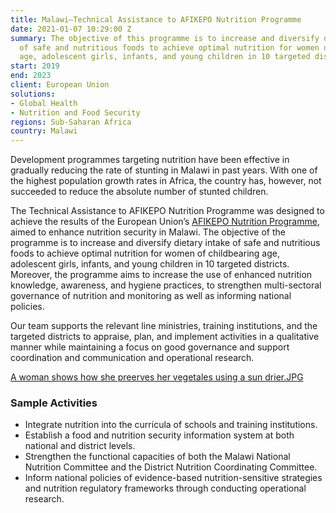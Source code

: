 ```yaml
---
title: Malawi—Technical Assistance to AFIKEPO Nutrition Programme
date: 2021-01-07 10:29:00 Z
summary: The objective of this programme is to increase and diversify dietary intake
  of safe and nutritious foods to achieve optimal nutrition for women of childbearing
  age, adolescent girls, infants, and young children in 10 targeted districts in Malawi.
start: 2019
end: 2023
client: European Union
solutions:
- Global Health
- Nutrition and Food Security
regions: Sub-Saharan Africa
country: Malawi
---
```


Development programmes targeting nutrition have been effective in gradually reducing the rate of stunting in Malawi in past years. With one of the highest population growth rates in Africa, the country has, however, not succeeded to reduce the absolute number of stunted children. 

The Technical Assistance to AFIKEPO Nutrition Programme was designed to achieve the results of the European Union’s [AFIKEPO Nutrition Programme](https://www.naosupportmw.org/programmes/nutrition-and-food-security/afikepo), aimed to enhance nutrition security in Malawi. The objective of the programme is to increase and diversify dietary intake of safe and nutritious foods to achieve optimal nutrition for women of childbearing age, adolescent girls, infants, and young children in 10 targeted districts. Moreover, the programme aims to increase the use of enhanced nutrition knowledge, awareness, and hygiene practices, to strengthen multi-sectoral governance of nutrition and monitoring as well as informing national policies.

Our team supports the relevant line ministries, training institutions, and the targeted districts to appraise, plan, and implement activities in a qualitative manner while maintaining a focus on good governance and support coordination and communication and operational research.

[A woman shows how she preerves her vegetales using a sun drier.JPG](/uploads/A%20woman%20shows%20how%20she%20preerves%20her%20vegetales%20using%20a%20sun%20drier.JPG)

### Sample Activities

* Integrate nutrition into the curricula of schools and training institutions. 
* Establish a food and nutrition security information system at both national and district levels.
* Strengthen the functional capacities of both the Malawi National Nutrition Committee and the District Nutrition Coordinating Committee. 
* Inform national policies of evidence-based nutrition-sensitive strategies and nutrition regulatory frameworks through conducting operational research.